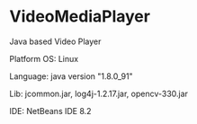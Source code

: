 # VideoMediaPlayer
Java based Video Player                                                                                                              

Platform OS: Linux

Language: java version "1.8.0_91"

Lib: jcommon.jar, log4j-1.2.17.jar, opencv-330.jar

IDE: NetBeans IDE 8.2

